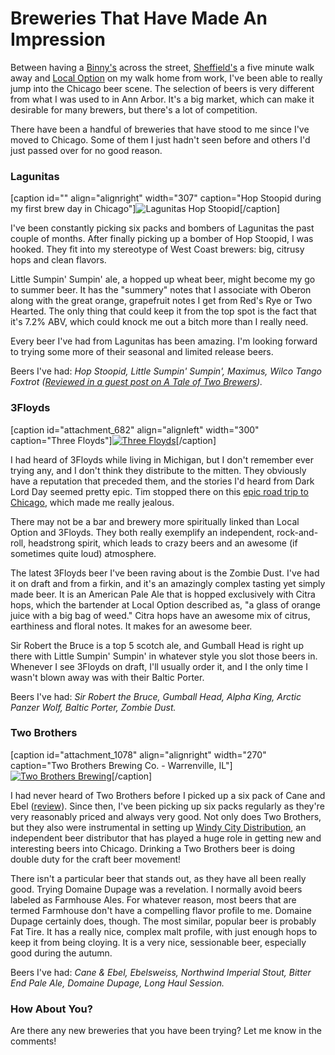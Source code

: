 Breweries That Have Made An Impression
======================================

Between having a [Binny's](http://binnys.com) across the street, [Sheffield's](http://www.beermenus.com/cities/chicago/bars/sheffield-s) a five minute walk away and [Local Option](http://www.beermenus.com/cities/chicago/bars/local-option) on my walk home from work, I've been able to really jump into the Chicago beer scene. The selection of beers is very different from what I was used to in Ann Arbor. It's a big market, which can make it desirable for many brewers, but there's a lot of competition.

There have been a handful of breweries that have stood to me since I've moved to Chicago. Some of them I just hadn't seen before and others I'd just passed over for no good reason.

### Lagunitas

\[caption id="" align="alignright" width="307" caption="Hop Stoopid during my first brew day in Chicago"\]![Lagunitas Hop Stoopid](https://lh6.googleusercontent.com/_yB8ZIqebwqg/TTO8xUy5kFI/AAAAAAAAGx4/nB1VYTo2d80/s640/IMG_2597.JPG "Hop Stoopid")\[/caption\]

I've been constantly picking six packs and bombers of Lagunitas the past couple of months. After finally picking up a bomber of Hop Stoopid, I was hooked. They fit into my stereotype of West Coast brewers: big, citrusy hops and clean flavors.

Little Sumpin' Sumpin' ale, a hopped up wheat beer, might become my go to summer beer. It has the "summery" notes that I associate with Oberon along with the great orange, grapefruit notes I get from Red's Rye or Two Hearted. The only thing that could keep it from the top spot is the fact that it's 7.2% ABV, which could knock me out a bitch more than I really need.

Every beer I've had from Lagunitas has been amazing. I'm looking forward to trying some more of their seasonal and limited release beers.

Beers I've had: _Hop Stoopid, Little Sumpin' Sumpin', Maximus, Wilco Tango Foxtrot ([Reviewed in a guest post on A Tale of Two Brewers](http://www.ataleoftwobrewers.com/2011/04/we-have-winner-lagunita-wilco-tango.html))._

### 3Floyds

\[caption id="attachment\_682" align="alignleft" width="300" caption="Three Floyds"\][![Three Floyds](http://www.yeastboundanddown.com/wp-content/uploads/2010/12/IMG_1648-300x200.jpg "Three Floyds")](http://www.yeastboundanddown.com/wp-content/uploads/2010/12/IMG_1648.jpg)\[/caption\]

I had heard of 3Floyds while living in Michigan, but I don't remember ever trying any, and I don't think they distribute to the mitten. They obviously have a reputation that preceded them, and the stories I'd heard from Dark Lord Day seemed pretty epic. Tim stopped there on this [epic road trip to Chicago](http://www.yeastboundanddown.com/2011/01/road-trip-chicago/ "ROAD TRIP: Chicago"), which made me really jealous.

There may not be a bar and brewery more spiritually linked than Local Option and 3Floyds. They both really exemplify an independent, rock-and-roll, headstrong spirit, which leads to crazy beers and an awesome (if sometimes quite loud) atmosphere.

The latest 3Floyds beer I've been raving about is the Zombie Dust. I've had it on draft and from a firkin, and it's an amazingly complex tasting yet simply made beer. It is an American Pale Ale that is hopped exclusively with Citra hops, which the bartender at Local Option described as, "a glass of orange juice with a big bag of weed." Citra hops have an awesome mix of citrus, earthiness and floral notes. It makes for an awesome beer.

Sir Robert the Bruce is a top 5 scotch ale, and Gumball Head is right up there with Little Sumpin' Sumpin' in whatever style you slot those beers in. Whenever I see 3Floyds on draft, I'll usually order it, and I the only time I wasn't blown away was with their Baltic Porter.

Beers I've had: _Sir Robert the Bruce, Gumball Head, Alpha King, Arctic Panzer Wolf, Baltic Porter, Zombie Dust._

### Two Brothers

\[caption id="attachment\_1078" align="alignright" width="270" caption="Two Brothers Brewing Co. - Warrenville, IL"\][![Two Brothers Brewing](http://www.yeastboundanddown.com/wp-content/uploads/2011/04/Two-Brothers-Brewing-300x256.jpg "Two-Brothers-Brewing")](http://www.yeastboundanddown.com/wp-content/uploads/2011/04/Two-Brothers-Brewing.jpg)\[/caption\]

I had never heard of Two Brothers before I picked up a six pack of Cane and Ebel ([review](http://www.yeastboundanddown.com/2010/10/beer-review-two-brothers-cane-ebel/ "Beer Review: Two Brothers Cane & Ebel")). Since then, I've been picking up six packs regularly as they're very reasonably priced and always very good. Not only does Two Brothers, but they also were instrumental in setting up [Windy City Distribution](http://www.windycitydistribution.com/), an independent beer distributor that has played a huge role in getting new and interesting beers into Chicago. Drinking a Two Brothers beer is doing double duty for the craft beer movement!

There isn't a particular beer that stands out, as they have all been really good. Trying Domaine Dupage was a revelation. I normally avoid beers labeled as Farmhouse Ales. For whatever reason, most beers that are termed Farmhouse don't have a compelling flavor profile to me. Domaine Dupage certainly does, though. The most similar, popular beer is probably Fat Tire. It has a really nice, complex malt profile, with just enough hops to keep it from being cloying. It is a very nice, sessionable beer, especially good during the autumn.

Beers I've had: _Cane & Ebel, Ebelsweiss, Northwind Imperial Stout, Bitter End Pale Ale, Domaine Dupage, Long Haul Session._

### How About You?

Are there any new breweries that you have been trying? Let me know in the comments!